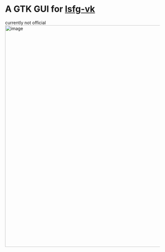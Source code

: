 # A GTK GUI for [lsfg-vk](https://github.com/PancakeTAS/lsfg-vk)
currently not official
<img width="922" height="722" alt="image" src="https://github.com/user-attachments/assets/082188e6-33ce-4733-9a78-9304a20df1a5" />

